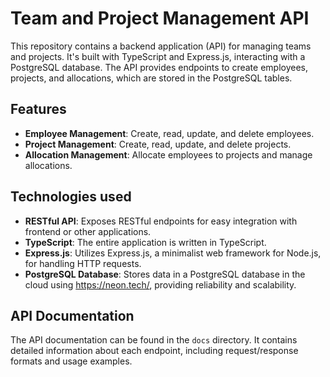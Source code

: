 # Team and Project Management API

This repository contains a backend application (API) for managing teams and projects. It's built with TypeScript and Express.js, interacting with a PostgreSQL database. The API provides endpoints to create employees, projects, and allocations, which are stored in the PostgreSQL tables.

## Features

- **Employee Management**: Create, read, update, and delete employees.
- **Project Management**: Create, read, update, and delete projects.
- **Allocation Management**: Allocate employees to projects and manage allocations.
## Technologies used
- **RESTful API**: Exposes RESTful endpoints for easy integration with frontend or other applications.
- **TypeScript**: The entire application is written in TypeScript.
- **Express.js**: Utilizes Express.js, a minimalist web framework for Node.js, for handling HTTP requests.
- **PostgreSQL Database**: Stores data in a PostgreSQL database in the cloud using https://neon.tech/, providing reliability and scalability.

## API Documentation

The API documentation can be found in the `docs` directory. It contains detailed information about each endpoint, including request/response formats and usage examples.
